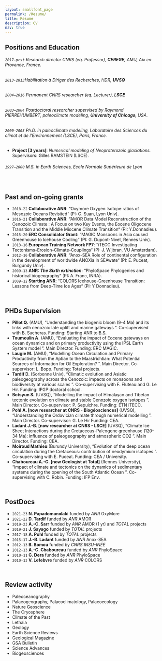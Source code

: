 ```yaml
---
layout: smallfont_page
permalink: /Resume/
title: Resume
description: CV
nav: true
---
```


## Positions and Education


###### `2017–prst` Research director CNRS (eq. Professor), __CEREGE__, AMU, Aix en Provence, France.

###### `2013-2013`*Habilitation à Diriger des Recherches*, HDR, __UVSQ__

###### `2004–2016` Permanent CNRS researcher (eq. Lecturer), __LSCE__

###### `2003–2004` Postdoctoral researcher supervised by Raymond PIERREHUMBERT, paleoclimate modeling, __University of Chicago__, USA.

###### `2000–2003` Ph.D. in paleoclimate modeling, Laboratoire des Sciences du climat et de l’Environnement (LSCE), Paris, France.
- __Project [3 years]__: <i>Numerical modeling of Neoproterozoic glaciations.</i> Supervisors: Gilles RAMSTEIN (LSCE).

###### `1997–2000` M.S. in Earth Sciences, *Ecole Normale Supérieure de Lyon*

<p>&nbsp;</p>

## Past and on-going grants


- `2018-22`  __Collaborative ANR__: “Oxymore Oxygen Isotope ratios of Mesozoic Oceans Revisited“ (PI: G. Suan, Lyon Univ).
- `2016-21`  __Collaborative ANR__: “AMOR Data Model Reconstruction of the Cenozoic Climate : A Focus on two Key Events, the Eocene Oligocene Transition and the Middle Miocene Climate Transition“ (PI: Y.Donnadieu).
- `2015-20`  __ERC Consolidator Grant__: “MAGIC Monsoons in Asia caused Greenhouse to Icehouse Cooling“ (PI: G. Dupont-Nivet, Rennes Univ).
- `2013-16`  __European Training Network FP7__: “iTECC Investigating Tectonisms-Erosion-Climate-Couplings“ (PI: J. Wijbran, VU Amsterdam).
- `2012-16`  __Collaborative ANR__: “Anox-SEA Role of continental configuration in the development of worldwide ANOXia in SEAwate“ (PI: E. Puceat, Burgundy Univ).
- `2009-13`  __ANR: *The Sixth extinction*__: “PhyloSpace Phylogenies and historical biogeography“ (PI: A. Franc, INRA).
- `2009-12`  __Starting ANR__: “COLORS Icehouse-Greenhouse Transition: Lessons from Deep-Time Ice Ages“ (PI: Y Donnadieu).


<p>&nbsp;</p>

## PHDs Supervision


- __Pillot Q.__ (AMU), “Understanding the biogenic bloom (9-4 Ma) and its links with cenozoic late uplift and marine gateways ”. Co-supervised with B. Sucheras. Funding: Starting ANR to B.S.
- __Toumoulin A.__ (AMU), “Evaluating the impact of Eocene gateways on ocean dynamics and on primary productivity using the IPSL Earth System model ”. Main Director. Funding: ERC MAGIC.
- __Laugie M.__ (AMU), “Modelling Ocean Circulation and Primary Productivity from the Aptian to the Maastrichtian: What Potential Sources of Information for Oil Exploration? ”. Main Director.  Co-supervisor: L. Bopp. Funding: Total projects.
- __Tardif D.__ (Sorbonne Univ), “Climatic evolution and Asiatic paleogeography across the Cenozoic: impacts on monsoons and biodiversity at various scales ”. Co-supervising with F. Fluteau and G. Le Hir. Funding: IPGP doctoral school.
- __Botsyun S.__ (UVSQ), “Modelling the impact of Himalayan and Tibetan tectonic evolution on climate and stable Cenozoic oxygen isotopes ”. Main Director. Co-supervisor: P. Sepulchre. Funding: ETN iTECC.
- __Pohl A. [now researcher at CNRS - Biogéosciences]__ (UVSQ), “Understanding the Ordovician climate through numerical modelling ”. Main Director. Co-supervisor: G. Le Hir Funding: CEA.
- __Ladant J.-B. [now researcher at CNRS - LSCE]__ (UVSQ), “Climate Ice Sheet Interactions during the Cretaceous-Paleogene greenhouse (120-34 Ma): influence of paleogeography and atmospheric CO2 ”. Main Director. Funding: CEA.
- __Moiroud Mathieu__ (Burundy University), “Evolution of the deep ocean circulation during the Cretaceous: contribution of neodymium isotopes ”. Co-supervising with E. Puceat. Funding: CEA / University.
- __Chaboureau A.-C. [now Geologist at Total]__ (Rennes University), “Impact of climate and tectonics on the dynamics of sedimentary systems during the opening of the South Atlantic Ocean ”. Co-supervising with C. Robin. Funding: IFP Env.

<p>&nbsp;</p>

## PostDocs 

- `2021-23`  __N. Papadomanolaki__ funded by *ANR* OxyMore
- `2021-22`  __D. Tardif__ funded by *ANR* AMOR
- `2019-23`  __A.-C. Sarr__ funded by *ANR* AMOR (1 yr) and *TOTAL* projects
- `2019-21`  __J. Sayago__ funded by *TOTAL* projects
- `2017-18`  __A. Pohl__ funded by *TOTAL* projects
- `2015-17`  __J.-B. Ladant__ funded by *ANR* Anox-SEA
- `2012-13`  __B. Bomou__ funded by *CNRS INSU-INEE*
- `2012-13`  __A.-C. Chaboureau__ funded by *ANR* PhyloSpace
- `2010-11`  __G. Dera__ funded by *ANR* PhyloSpace
- `2010-13`  __V. Lefebvre__ funded by *ANR* COLORS

<p>&nbsp;</p>

<h2>Review activity</h2>

<ul>
<li>Paleoceanography</li>
<li>Palaeogeography, Palaeoclimatology, Palaeoecology</li>
<li>Nature Geoscience</li>
<li>The Cryosphere</li>
<li>Climate of the Past</li>
<li>Lethaia</li>
<li>Geology</li>
<li>Earth Science Reviews</li>
<li>Geological Magazine</li>
<li>GSA Bulletin</li>
<li>Science Advances</li>
<li>Biogeosciences</li>
</ul>

